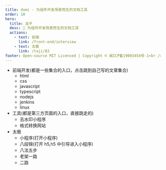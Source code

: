 ```yaml
---
title: dumi - 为组件开发场景而生的文档工具
order: 10
hero:
  title: 龙子
  desc: 📖 为组件开发场景而生的文档工具
  actions:
    - text: 前端
      link: /front-end/interview
    - text: 太极
      link: /taji/83
footer: Open-source MIT Licensed | Copyright © 闽ICP备19003454号-1<br />Powered by self
---
```


- 前端开发(都是一些集合的入口，点击跳到自己写的文章集合)
  - html
  - css
  - javascript
  - typescript
  - nodejs
  - jenkins
  - linux
- 工具(都是第三方页面的入口，直接跳走的)
  - 去水印小程序
  - 格式转换网站
- 太极
  - 小程序(打开小程序)
  - 八段锦(打开 h5,h5 中引导进入小程序)
  - 八法五步
  - 老架一路
  - 二路
